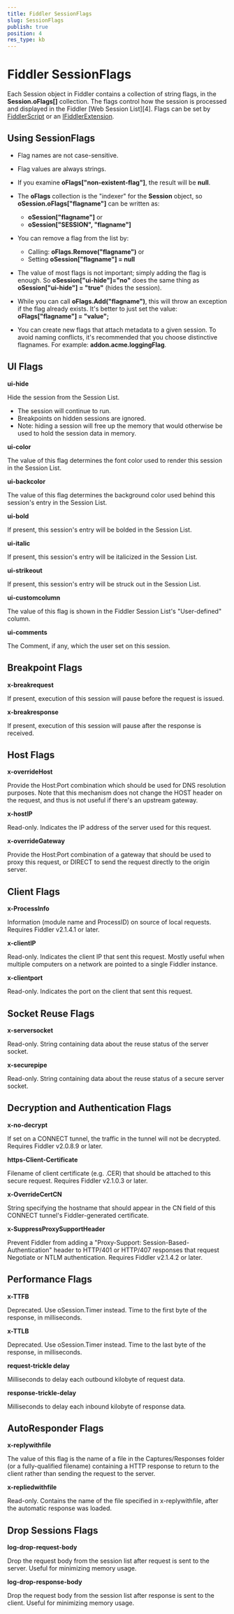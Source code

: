 ```yaml
---
title: Fiddler SessionFlags
slug: SessionFlags
publish: true
position: 4
res_type: kb
---
```


Fiddler SessionFlags
====================

Each Session object in Fiddler contains a collection of string flags, in the **Session.oFlags[]** collection.  The flags control how the session is processed and displayed in the Fiddler [Web Session List][4].  Flags can be set by [FiddlerScript][1] or an [IFiddlerExtension][2].

Using SessionFlags
------------------

+ Flag names are not case-sensitive.  

+ Flag values are always strings.

+ If you examine **oFlags["non-existent-flag"]**, the result will be **null**.

+ The **oFlags** collection is the "indexer" for the **Session** object, so **oSession.oFlags["flagname"]** can be written as:
  + **oSession["flagname"]** or 
  + **oSession["SESSION", "flagname"]**

+ You can remove a flag from the list by:
  + Calling: **oFlags.Remove("flagname")** or 
  + Setting **oSession["flagname"] = null**

+ The value of most flags is not important; simply adding the flag is enough.  So **oSession["ui-hide"]="no"** does the same thing as **oSession["ui-hide"] = "true"** (hides the session).

+ While you can call **oFlags.Add("flagname")**, this will throw an exception if the flag already exists.  It's better to just set the value: **oFlags["flagname"] = "value";**

+ You can create new flags that attach metadata to a given session. To avoid naming conflicts, it's recommended that you choose distinctive flagnames. For example: **addon.acme.loggingFlag**.

UI Flags
--------

**ui-hide**

Hide the session from the Session List.   

+ The session will continue to run.  
+ Breakpoints on hidden sessions are ignored.
+ Note: hiding a session will free up the memory that would otherwise be used to hold the session data in memory.



**ui-color**

The value of this flag determines the font color used to render this session in the Session List.



**ui-backcolor**

The value of this flag determines the background color used behind this session's entry in the Session List.



**ui-bold**

If present, this session's entry will be bolded in the Session List.



**ui-italic**

If present, this session's entry will be italicized in the Session List.



**ui-strikeout**

If present, this session's entry will be struck out in the Session List.



**ui-customcolumn**

The value of this flag is shown in the Fiddler Session List's "User-defined" column.



**ui-comments**

The Comment, if any, which the user set on this session.



Breakpoint Flags
----------------

**x-breakrequest**

If present, execution of this session will pause before the request is issued.



**x-breakresponse**

If present, execution of this session will pause after the response is received.



Host Flags
---------

**x-overrideHost**

Provide the Host:Port combination which should be used for DNS resolution purposes. Note that this mechanism does not change the HOST header on the request, and thus is not useful if there's an upstream gateway.



**x-hostIP**

Read-only.  Indicates the IP address of the server used for this request.



**x-overrideGateway**

Provide the Host:Port combination of a gateway that should be used to proxy this request, or DIRECT to send the request directly to the origin server.


Client Flags
------------

**x-ProcessInfo**

Information (module name and ProcessID) on source of local requests.  Requires Fiddler v2.1.4.1 or later.



**x-clientIP**

Read-only.  Indicates the client IP that sent this request.  Mostly useful when multiple computers on a network are pointed to a single Fiddler instance.



**x-clientport**

Read-only.  Indicates the port on the client that sent this request.



Socket Reuse Flags
------------------

**x-serversocket**

Read-only.  String containing data about the reuse status of the server socket.



**x-securepipe**

Read-only. String containing data about the reuse status of a secure server socket.



Decryption and Authentication Flags
-----------------------------------

**x-no-decrypt**

If set on a CONNECT tunnel, the traffic in the tunnel will not be decrypted.  Requires Fiddler v2.0.8.9 or later.



**https-Client-Certificate**

Filename of client certificate (e.g. .CER) that should be attached to this secure request.  Requires Fiddler v2.1.0.3 or later.



**x-OverrideCertCN**

String specifying the hostname that should appear in the CN field of this CONNECT tunnel's Fiddler-generated certificate.



**x-SuppressProxySupportHeader**

Prevent Fiddler from adding a "Proxy-Support: Session-Based-Authentication" header to HTTP/401 or HTTP/407 responses that request Negotiate or NTLM authentication.   Requires Fiddler v2.1.4.2 or later.



Performance Flags
-----------------

**x-TTFB**

Deprecated.  Use oSession.Timer instead.  Time to the first byte of the response, in milliseconds.



**x-TTLB**

Deprecated.  Use oSession.Timer instead.  Time to the last byte of the response, in milliseconds.



**request-trickle delay**

Milliseconds to delay each outbound kilobyte of request data.



**response-trickle-delay**

Milliseconds to delay each inbound kilobyte of response data.



AutoResponder Flags
-------------------

**x-replywithfile**

The value of this flag is the name of a file in the Captures/Responses folder (or a fully-qualified filename) containing a HTTP response to return to the client rather than sending the request to the server.



**x-repliedwithfile**

Read-only.  Contains the name of the file specified in x-replywithfile, after the automatic response was loaded.



Drop Sessions Flags
-------------------

**log-drop-request-body**

Drop the request body from the session list after request is sent to the server.  Useful for minimizing memory usage.



**log-drop-response-body**

Drop the request body from the session list after response is sent to the client.  Useful for minimizing memory usage.




[1]: ../Extend-Fiddler/AddRules
[2]: ../Extend-Fiddler/Interfaces
[3]: ../Observe-Traffic/Tasks/ExamineWebTraffic
